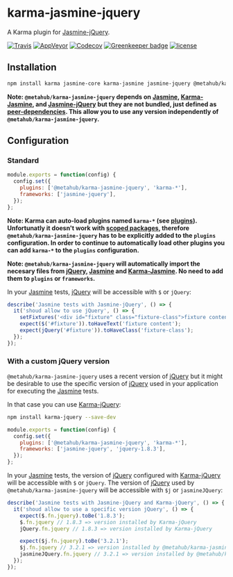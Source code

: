 # **karma-jasmine-jquery**

A Karma plugin for [Jasmine-jQuery](https://github.com/velesin/jasmine-jquery).

[![Travis](https://img.shields.io/travis/pvdlg/karma-jasmine-jquery.svg)](https://travis-ci.org/pvdlg/karma-jasmine-jquery)
[![AppVeyor](https://img.shields.io/appveyor/ci/pvdlg/karma-jasmine-jquery.svg)](https://ci.appveyor.com/project/pvdlg/karma-jasmine-jquery)
[![Codecov](https://img.shields.io/codecov/c/github/pvdlg/karma-jasmine-jquery.svg)](https://codecov.io/gh/pvdlg/karma-jasmine-jquery)
[![Greenkeeper badge](https://badges.greenkeeper.io/pvdlg/karma-jasmine-jquery.svg)](https://greenkeeper.io/)
[![license](https://img.shields.io/github/license/pvdlg/karma-jasmine-jquery.svg)](https://github.com/pvdlg/karma-jasmine-jquery/blob/master/LICENSE)

## Installation

```bash
npm install karma jasmine-core karma-jasmine jasmine-jquery @metahub/karma-jasmine-jquery --save-dev
```
**Note: `@metahub/karma-jasmine-jquery` depends on [Jasmine](https://github.com/jasmine/jasmine), [Karma-Jasmine](https://github.com/karma-runner/karma-jasmine), and [Jasmine-jQuery](https://github.com/velesin/jasmine-jquery) but they are not bundled, just defined as [peer-dependencies](https://nodejs.org/en/blog/npm/peer-dependencies). This allow you to use any version independently of `@metahub/karma-jasmine-jquery`.**

## Configuration

### Standard

```js
module.exports = function(config) {
  config.set({
    plugins: ['@metahub/karma-jasmine-jquery', 'karma-*'],
    frameworks: ['jasmine-jquery'],
  });
};
```
**Note: Karma can auto-load plugins named `karma-*` (see [plugins](http://karma-runner.github.io/1.0/config/plugins.html)). Unfortunatly it doesn't work with [scoped packages](https://docs.npmjs.com/misc/scope), therefore `@metahub/karma-jasmine-jquery` has to be explicitly added to the `plugins` configuration. In order to continue to automatically load other plugins you can add `karma-*` to the `plugins` configuration.**

**Note: `@metahub/karma-jasmine-jquery` will automatically import the necesary files from [jQuery](https://github.com/jquery/jquery), [Jasmine](https://github.com/jasmine/jasmine) and [Karma-Jasmine](https://github.com/karma-runner/karma-jasmine). No need to add them to `plugins` or `frameworks`.**

In your [Jasmine](https://github.com/jasmine/jasmine) tests, [jQuery](https://github.com/jquery/jquery) will be accessible with `$` or `jQuery`:
```js
describe('Jasmine tests with Jasmine-jQuery', () => {
  it('shoud allow to use jQuery', () => {
    setFixtures('<div id="fixture" class="fixture-class">fixture content</div>');
    expect($('#fixture')).toHaveText('fixture content');
    expect(jQuery('#fixture')).toHaveClass('fixture-class');
  });
});
```

### With a custom jQuery version
`@metahub/karma-jasmine-jquery` uses a recent version of [jQuery](https://github.com/jquery/jquery) but it might be desirable to use the specific version of [jQuery](https://github.com/jquery/jquery) used in your application for executing the [Jasmine](https://github.com/jasmine/jasmine) tests.

In that case you can use [Karma-jQuery](https://github.com/scf2k/karma-jquery):
```bash
npm install karma-jquery --save-dev
```

```js
module.exports = function(config) {
  config.set({
    plugins: ['@metahub/karma-jasmine-jquery', 'karma-*'],
    frameworks: ['jasmine-jquery', 'jquery-1.8.3'],
  });
};
```

In your [Jasmine](https://github.com/jasmine/jasmine) tests, the version of [jQuery](https://github.com/jquery/jquery) configured with [Karma-jQuery](https://github.com/scf2k/karma-jquery) will be accessible with `$` or `jQuery`. The version of [jQuery](https://github.com/jquery/jquery) used by `@metahub/karma-jasmine-jquery` will be accessible with `$j` or `jasmineJQuery`:
```js
describe('Jasmine tests with Jasmine-jQuery and Karma-jQuery', () => {
  it('shoud allow to use a specific version jQuery', () => {
    expect($.fn.jquery).toBe('1.8.3');
    $.fn.jquery // 1.8.3 => version installed by Karma-jQuery
    jQuery.fn.jquery // 1.8.3 => version installed by Karma-jQuery

    expect($j.fn.jquery).toBe('3.2.1');
    $j.fn.jquery // 3.2.1 => version installed by @metahub/karma-jasmine-jquery
    jasmineJQuery.fn.jquery // 3.2.1 => version installed by @metahub/karma-jasmine-jquery
  });
});
```
